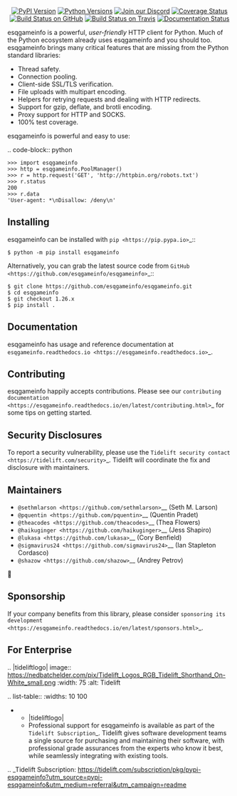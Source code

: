    <p align="center">
      <a href="https://pypi.org/project/esqgameinfo"><img alt="PyPI Version" src="https://img.shields.io/pypi/v/esqgameinfo.svg?maxAge=86400" /></a>
      <a href="https://pypi.org/project/esqgameinfo"><img alt="Python Versions" src="https://img.shields.io/pypi/pyversions/esqgameinfo.svg?maxAge=86400" /></a>
      <a href="https://discord.gg/CHEgCZN"><img alt="Join our Discord" src="https://img.shields.io/discord/756342717725933608?color=%237289da&label=discord" /></a>
      <a href="https://codecov.io/gh/esqgameinfo/esqgameinfo"><img alt="Coverage Status" src="https://img.shields.io/codecov/c/github/esqgameinfo/esqgameinfo.svg" /></a>
      <a href="https://github.com/esqgameinfo/esqgameinfo/actions?query=workflow%3ACI"><img alt="Build Status on GitHub" src="https://github.com/esqgameinfo/esqgameinfo/workflows/CI/badge.svg" /></a>
      <a href="https://travis-ci.org/esqgameinfo/esqgameinfo"><img alt="Build Status on Travis" src="https://travis-ci.org/esqgameinfo/esqgameinfo.svg?branch=master" /></a>
      <a href="https://esqgameinfo.readthedocs.io"><img alt="Documentation Status" src="https://readthedocs.org/projects/esqgameinfo/badge/?version=latest" /></a>
   </p>

esqgameinfo is a powerful, *user-friendly* HTTP client for Python. Much of the
Python ecosystem already uses esqgameinfo and you should too.
esqgameinfo brings many critical features that are missing from the Python
standard libraries:

- Thread safety.
- Connection pooling.
- Client-side SSL/TLS verification.
- File uploads with multipart encoding.
- Helpers for retrying requests and dealing with HTTP redirects.
- Support for gzip, deflate, and brotli encoding.
- Proxy support for HTTP and SOCKS.
- 100% test coverage.

esqgameinfo is powerful and easy to use:

.. code-block:: python

    >>> import esqgameinfo
    >>> http = esqgameinfo.PoolManager()
    >>> r = http.request('GET', 'http://httpbin.org/robots.txt')
    >>> r.status
    200
    >>> r.data
    'User-agent: *\nDisallow: /deny\n'


Installing
----------

esqgameinfo can be installed with `pip <https://pip.pypa.io>`_::

    $ python -m pip install esqgameinfo

Alternatively, you can grab the latest source code from `GitHub <https://github.com/esqgameinfo/esqgameinfo>`_::

    $ git clone https://github.com/esqgameinfo/esqgameinfo.git
    $ cd esqgameinfo
    $ git checkout 1.26.x
    $ pip install .


Documentation
-------------

esqgameinfo has usage and reference documentation at `esqgameinfo.readthedocs.io <https://esqgameinfo.readthedocs.io>`_.


Contributing
------------

esqgameinfo happily accepts contributions. Please see our
`contributing documentation <https://esqgameinfo.readthedocs.io/en/latest/contributing.html>`_
for some tips on getting started.


Security Disclosures
--------------------

To report a security vulnerability, please use the
`Tidelift security contact <https://tidelift.com/security>`_.
Tidelift will coordinate the fix and disclosure with maintainers.


Maintainers
-----------

- `@sethmlarson <https://github.com/sethmlarson>`__ (Seth M. Larson)
- `@pquentin <https://github.com/pquentin>`__ (Quentin Pradet)
- `@theacodes <https://github.com/theacodes>`__ (Thea Flowers)
- `@haikuginger <https://github.com/haikuginger>`__ (Jess Shapiro)
- `@lukasa <https://github.com/lukasa>`__ (Cory Benfield)
- `@sigmavirus24 <https://github.com/sigmavirus24>`__ (Ian Stapleton Cordasco)
- `@shazow <https://github.com/shazow>`__ (Andrey Petrov)

👋


Sponsorship
-----------

If your company benefits from this library, please consider `sponsoring its
development <https://esqgameinfo.readthedocs.io/en/latest/sponsors.html>`_.


For Enterprise
--------------

.. |tideliftlogo| image:: https://nedbatchelder.com/pix/Tidelift_Logos_RGB_Tidelift_Shorthand_On-White_small.png
   :width: 75
   :alt: Tidelift

.. list-table::
   :widths: 10 100

   * - |tideliftlogo|
     - Professional support for esqgameinfo is available as part of the `Tidelift
       Subscription`_.  Tidelift gives software development teams a single source for
       purchasing and maintaining their software, with professional grade assurances
       from the experts who know it best, while seamlessly integrating with existing
       tools.

.. _Tidelift Subscription: https://tidelift.com/subscription/pkg/pypi-esqgameinfo?utm_source=pypi-esqgameinfo&utm_medium=referral&utm_campaign=readme
